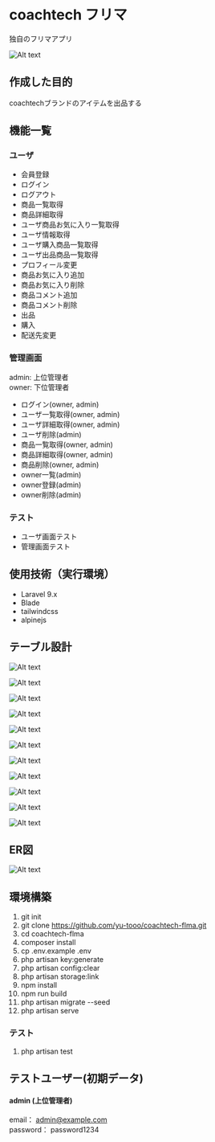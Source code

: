 # coachtech フリマ
独自のフリマアプリ

![Alt text](storage/image/home.png)
## 作成した目的
coachtechブランドのアイテムを出品する

## 機能一覧
### ユーザ
- 会員登録
- ログイン
- ログアウト
- 商品一覧取得
- 商品詳細取得
- ユーザ商品お気に入り一覧取得
- ユーザ情報取得
- ユーザ購入商品一覧取得
- ユーザ出品商品一覧取得
- プロフィール変更
- 商品お気に入り追加
- 商品お気に入り削除
- 商品コメント追加
- 商品コメント削除
- 出品
- 購入
- 配送先変更

### 管理画面
admin: 上位管理者  
owner: 下位管理者
- ログイン(owner, admin)
- ユーザ一覧取得(owner, admin)
- ユーザ詳細取得(owner, admin)
- ユーザ削除(admin)
- 商品一覧取得(owner, admin)
- 商品詳細取得(owner, admin)
- 商品削除(owner, admin)
- owner一覧(admin)
- owner登録(admin)
- owner削除(admin)

### テスト
- ユーザ画面テスト
- 管理画面テスト

## 使用技術（実行環境）
- Laravel 9.x
- Blade
- tailwindcss
- alpinejs

## テーブル設計
![Alt text](storage/image/usersTable.png)

![Alt text](storage/image/profilesTable.png)

![Alt text](storage/image/itemsTable.png)

![Alt text](storage/image/likesTable.png)

![Alt text](storage/image/commentsTable.png)

![Alt text](storage/image/sold_itemTable.png)

![Alt text](storage/image/conditionsTable.png)

![Alt text](storage/image/categoriesTable.png)

![Alt text](storage/image/category_itemTable.png)

![Alt text](storage/image/ownersTable.png)

![Alt text](storage/image/adminsTable.png)

## ER図
![Alt text](storage/image/ER_figure.drawio.png)

## 環境構築
1. git init
2. git clone https://github.com/yu-tooo/coachtech-flma.git
3. cd coachtech-flma
4. composer install
5. cp .env.example .env
6. php artisan key:generate
7. php artisan config:clear
8. php artisan storage:link
9. npm install
10. npm run build
11. php artisan migrate --seed
12. php artisan serve

### テスト
1. php artisan test

## テストユーザー(初期データ)

#### admin (上位管理者)  
email： admin@example.com  
password： password1234
